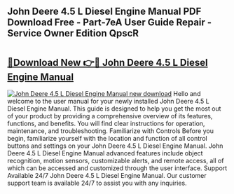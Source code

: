 ## John Deere 4.5 L Diesel Engine Manual PDF Download Free - Part-7eA User Guide Repair - Service Owner Edition QpscR

# <h2><a href="http://bc88170.oget.top/?id=John+Deere+4.5+L+Diesel+Engine+Manual">🔗Download New 👉🔴 John Deere 4.5 L Diesel Engine Manual</a></h2>

[![John Deere 4.5 L Diesel Engine Manual new download](https://i.imgur.com/5g1atiW.png)](http://bc88170.oget.top/?id=John+Deere+4.5+L+Diesel+Engine+Manual)
Hello and welcome to the user manual for your newly installed John Deere 4.5 L Diesel Engine Manual. This guide is designed to help you get the most out of your product by providing a comprehensive overview of its features, functions, and benefits. You will find clear instructions for operation, maintenance, and troubleshooting. Familiarize with Controls Before you begin, familiarize yourself with the location and function of all control buttons and settings on your John Deere 4.5 L Diesel Engine Manual. John Deere 4.5 L Diesel Engine Manual advanced features include object recognition, motion sensors, customizable alerts, and remote access, all of which can be accessed and customized through the user interface. Support Available 24/7 John Deere 4.5 L Diesel Engine Manual. Our customer support team is available 24/7 to assist you with any inquiries.
